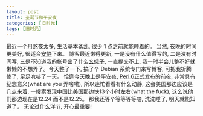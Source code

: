 ```yaml
---
layout: post
title: 圣诞节和平安夜
categories: [旧时光]
tags: [旧时光]
---
```


最近一个月熬夜太多, 生活基本紊乱, 很少 1 点之前就能睡着的。 当然, 夜晚的时间更美好, 很适合[安静]()下来。
博客最近懒得更新, 一是没有什么值得写的, 二是没有时间写, 三是不知道我的帐号出了什么[幺蛾子](), 一直提交不上, 我一时半会儿整不好就懒懒的不想弄了。今天整了一下, 搞了个 Debian 系统专门来写博客, 可把我折腾惨了, 足足吭哧了一天。
恰逢今天晚上是平安夜, [Perl 6](perl6.org)正式发布的前夜, 非常具有纪念意义(what are you 弄啥嘞), 所以连忙看看有什么动静, 这会美国那边应该是几点来着, 一搜索发现中国比美国那边快13个小时左右(what the fuck), 这么说他们那边现在是12.24 而不是12.25。 那我还等个等等等等啥, 洗洗睡了, 明天就能知道了。
无论过什么洋节, 开心最重要!
